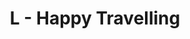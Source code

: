 ---
contest: ICPCAJ
year: 2021
round: Penyisihan
problem: L
title: L - Happy Travelling
pdf: /contests/ICPCAJ/L - Happy Travelling.pdf
---